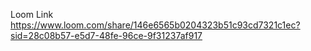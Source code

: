 Loom Link https://www.loom.com/share/146e6565b0204323b51c93cd7321c1ec?sid=28c08b57-e5d7-48fe-96ce-9f31237af917

